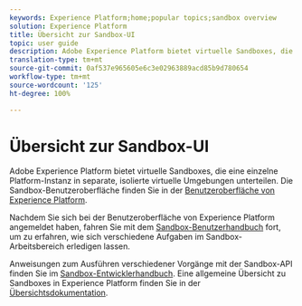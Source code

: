 ```yaml
---
keywords: Experience Platform;home;popular topics;sandbox overview
solution: Experience Platform
title: Übersicht zur Sandbox-UI
topic: user guide
description: Adobe Experience Platform bietet virtuelle Sandboxes, die eine einzelne Platform-Instanz in separate, isolierte virtuelle Umgebungen unterteilen. Die Sandbox-Benutzeroberfläche finden Sie in der Benutzeroberfläche von Experience Platform.
translation-type: tm+mt
source-git-commit: 0af537e965605e6c3e02963889acd85b9d780654
workflow-type: tm+mt
source-wordcount: '125'
ht-degree: 100%

---
```



# Übersicht zur Sandbox-UI


Adobe Experience Platform bietet virtuelle Sandboxes, die eine einzelne Platform-Instanz in separate, isolierte virtuelle Umgebungen unterteilen. Die Sandbox-Benutzeroberfläche finden Sie in der [Benutzeroberfläche von Experience Platform](https://platform.adobe.com).

Nachdem Sie sich bei der Benutzeroberfläche von Experience Platform angemeldet haben, fahren Sie mit dem [Sandbox-Benutzerhandbuch](user-guide.md) fort, um zu erfahren, wie sich verschiedene Aufgaben im Sandbox-Arbeitsbereich erledigen lassen.

Anweisungen zum Ausführen verschiedener Vorgänge mit der Sandbox-API finden Sie im [Sandbox-Entwicklerhandbuch](../api/getting-started.md). Eine allgemeine Übersicht zu Sandboxes in Experience Platform finden Sie in der [Übersichtsdokumentation](../home.md).

